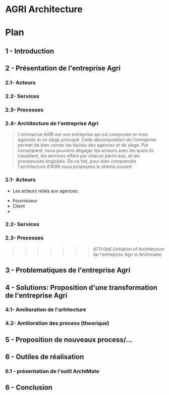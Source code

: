 # AGRI Architecture

# Plan

## 1 - Introduction

## 2 - Présentation de l'entreprise Agri

   ### 2.1- Acteurs
   ### 2.2- Services
   ### 2.3- Processes
   ### 2.4- Architecture de l'entreprise Agri
> L'entreprise AGRI est une entreprise qui est composée en trois agences et un siège principal. Cette décomposition de l'entreprise permet de bien cerner les tâches des agences et de siège. Par conséquent, nous pouvons dégager les acteurs avec les quels ils travaillent, les services offers par chacun parmi eux, et les processuses englobés. De ce fait, pour bien comprendre l'architecture d'AGRI nous proposons le shéma suivant: 

### 2.1- Acteurs
- Les acteurs reliés aux agences:
 * Fournisseur
 * Client
 * 
### 2.2- Services
### 2.3- Processes

>>>>>>> d77c0b6 (initiation of Architecture de l'entreprise Agri in Archimate)
## 3 - Problematiques de l'entreprise Agri

## 4 - Solutions: Proposition d'une transformation de l'entreprise Agri

   ### 4.1- Amilioration de l'arhitecture

   ### 4.2- Amilioration des process (theorique)
      
## 5 - Proposition de nouveaux process/...

## 6 - Outiles de réalisation

   ### 6.1 - présentation de l'outil ArchiMate


## 6 - Conclusion






